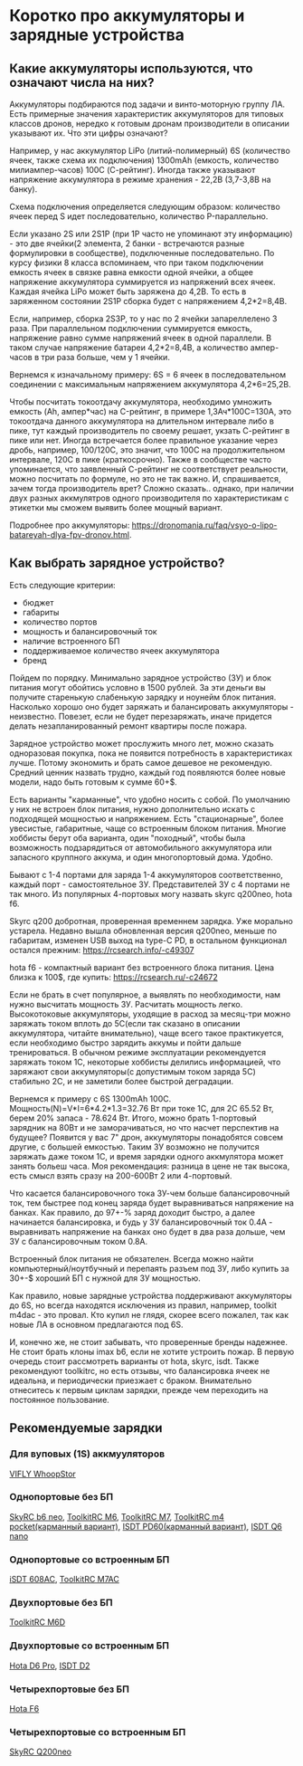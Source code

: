 # Коротко про аккумуляторы и зарядные устройства

## Какие аккумуляторы используются, что означают числа на них?

Аккумуляторы подбираются под задачи и винто-моторную группу ЛА. Есть примерные значения характеристик аккумуляторов для типовых классов дронов, нередко к готовым дронам производители в описании указывают их. Что эти цифры означают?

Например, у нас аккумулятор LiPo (литий-полимерный) 6S (количество ячеек, также схема их подключения) 1300mAh (емкость, количество милиампер-часов) 100C (С-рейтинг). Иногда также указывают напряжение аккумулятора в режиме хранения - 22,2В (3,7-3,8В на банку).

Схема подключения определяется следующим образом: количество ячеек перед S идет последовательно, количество P-параллельно.

Если указано 2S или 2S1P (при 1Р часто не упоминают эту информацию) - это две ячейки(2 элемента, 2 банки - встречаются разные формулировки в сообществе), подключенные последовательно. По курсу физики 8 класса вспоминаем, что при таком подключении емкость ячеек в связке равна емкости одной ячейки, а общее напряжение аккумулятора суммируется из напряжений всех ячеек. Каждая ячейка LiPo может быть заряжена до 4,2В. То есть в заряженном состоянии 2S1P сборка будет с напряжением 4,2\*2=8,4В.

Если, например, сборка 2S3P, то у нас по 2 ячейки запареллелено 3 раза. При параллельном подключении суммируется емкость, напряжение равно сумме напряжений ячеек в одной параллели. В таком случае напряжение батареи 4,2\*2=8,4В, а количество ампер-часов в три раза больше, чем у 1 ячейки.

Вернемся к изначальному примеру: 6S = 6 ячеек в последовательном соединении с максимальным напряжением аккумулятора 4,2\*6=25,2В.

Чтобы посчитать токоотдачу аккумулятора, необходимо умножить емкость (Ah, ампер\*час) на C-рейтинг, в примере 1,3Ач\*100С=130А, это токоотдача данного аккумулятора на длительном интервале либо в пике, тут каждый производитель по своему решает, укзать С-рейтинг в пике или нет. Иногда встречается более правильное указание через дробь, например, 100/120С, это значит, что 100С на продолжительном интервале, 120С в пике (краткосрочно). Также в сообществе часто упоминается, что заявленный С-рейтинг не соответствует реальности, можно посчитать по формуле, но это не так важно. И, спрашивается, зачем тогда производитель врет? Сложно сказать.. однако, при наличии двух разных аккмулятров одного производителя по характеристикам с этикетки мы сможем выявить более мощный вариант.

Подробнее про аккумуляторы: https://dronomania.ru/faq/vsyo-o-lipo-batareyah-dlya-fpv-dronov.html.

## Как выбрать зарядное устройство?

Есть следующие критерии:

- бюджет
- габариты
- количество портов
- мощность и балансировочный ток
- наличие встроенного БП
- поддерживаемое количество ячеек аккумулятора
- бренд

Пойдем по порядку. Минимально зарядное устройство (ЗУ) и блок питания могут обойтись условно в 1500 рублей. За эти деньги вы получите старенькую слабенькую зарядку и ноунейм блок питания. Насколько хорошо оно будет заряжать и балансировать аккумуляторы - неизвестно. Повезет, если не будет перезаряжать, иначе придется делать незапланированный ремонт квартиры после пожара.

Зарядное устройство может прослужить много лет, можно сказать одноразовая покупка, пока не появится потребность в характеристиках лучше. Потому экономить и брать самое дешевое не рекомендую. Средний ценник назвать трудно, каждый год появляются более новые модели, надо быть готовым к сумме 60+$.

Есть варианты "карманные", что удобно носить с собой. По умолчанию у них не встроен блок питания, нужно дополнительно искать с подходящей мощностью и напряжением. Есть "стационарные", более увесистые, габаритные, чаще со встроенным блоком питания. Многие хоббисты берут оба варианта, один "походный", чтобы была возможность подзарядиться от автомобильного аккумулятора или запасного круппного аккума, и один многопортовый дома. Удобно.

Бывают с 1-4 портами для заряда 1-4 аккумуляторов соответственно, каждый порт - самостоятельное ЗУ. Представителей ЗУ с 4 портами не так много. Из популярных 4-портовых могу назвать skyrc q200neo, hota f6.

Skyrc q200 добротная, проверенная временнем зарядка. Уже морально устарела. Недавно вышла обновленная версия q200neo, меньше по габаритам, изменен USB выход на type-C PD, в остальном функционал остался прежним: https://rcsearch.info/-c49307

hota f6 - компактный вариант без встроенного блока питания. Цена близка к 100$, где купить: https://rcsearch.ru/-c24672

Если не брать в счет популярное, а выявлять по необходимости, нам нужно высчитать мощность ЗУ.
Расчитать мощность легко. Высокотоковые аккумуляторы, уходящие в расход за месяц-три можно заряжать током вплоть до 5С(если так сказано в описании аккумулятора, читайте внимательно), чаще всего такое практикуется, если необходимо быстро зарядить аккумы и пойти дальше тренироваться. В обычном режиме эксплуатации рекомендуется заряжать током 1С, некоторые хоббисты делились информацией, что заряжают свои аккумуляторы(с допустимым током заряда 5С) стабильно 2С, и не заметили более быстрой деградации.

Вернемся к примеру с 6S 1300mAh 100C. Мощность(N)=V\*I=6\*4.2\*1.3=32.76 Вт при токе 1С, для 2С 65.52 Вт, берем 20% запаса - 78.624 Вт. Итого, можно брать 1-портовый зарядник на 80Вт и не заморачиваться, но что насчет перспектив на будущее? Появится у вас 7" дрон, аккумуляторы понадобятся совсем другие, с большей емкостью. Таким ЗУ возможно не получится заряжать даже током 1С, и время зарядки одного аккмулятора может занять больеш часа. Моя рекомендация: разница в цене не так высока, есть смысл взять сразу на 200-600Вт 2 или 4-портовый.

Что касается балансировочного тока ЗУ-чем больше балансировочный ток, тем быстрее под конец заряда будет выравниваться напряжение на банках. Как правило, до 97+-% заряд доходит быстро, а далее начинается балансировка, и будь у ЗУ балансировочный ток 0.4А - выравнивать напряжение на банках оно будет в два раза дольше, чем ЗУ с балансировочным током 0.8А.

Встроенный блок питания не обязателен. Всегда можно найти компьютерный/ноутбучный и перепаять разъем под ЗУ, либо купить за 30+-$ хороший БП с нужной для ЗУ мощностью.

Как правило, новые зарядные устройства поддерживают аккумуляторы до 6S, но всегда находятся исключения из правил, например, toolkit m4dac - это провал. Кто купил не глядя, скорее всего пожалел, так как новые ЛА в основном предлагаются под 6S.

И, конечно же, не стоит забывать, что проверенные бренды надежнее. Не стоит брать клоны imax b6, если не хотите устроить пожар. В первую очередь стоит рассмотреть варианты от hota, skyrc, isdt. Также рекомендуют toolkitrc, но есть отзывы, что балансировка ячеек не идеальна, и периодически приезжает с браком. Внимательно отнеситесь к первым циклам зарядки, прежде чем переходить на постоянное пользование.

## Рекомендуемые зарядки

### Для вуповых (1S) аккмууляторов

[VIFLY WhoopStor](https://rcsearch.ru/-c46257)

### Однопортовые без БП

[SkyRC b6 neo](https://rcsearch.ru/-c47308),
[ToolkitRC M6](https://rcsearch.ru/-c6063), [ToolkitRC M7](https://rcsearch.ru/-c25346), [ToolkitRC m4 pocket(карманный вариант)](https://rcsearch.ru/-c32468),
[ISDT PD60(карманный вариант)](https://rcsearch.ru/-c16236), [ISDT Q6 nano](https://rcsearch.ru/-c14405)

### Однопортовые со встроенным БП

[iSDT 608AC](https://rcsearch.ru/-c8911),
[ToolkitRC M7AC](https://rcsearch.ru/-c39020)

### Двухпортовые без БП

[ToolkitRC M6D](https://rcsearch.ru/?s=toolkit+m6d)

### Двухпортовые со встроенным БП

[Hota D6 Pro](https://rcsearch.ru/-c5511),
[ISDT D2](https://rcsearch.ru/-c2175)

### Четырехпортовые без БП

[Hota F6](https://rcsearch.ru/-c24672)

### Четырехпортовые со встроенным БП

[SkyRC Q200neo](https://rcsearch.info/-c49307)
